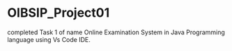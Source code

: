 # OIBSIP_Project01
completed Task 1 of name Online Examination System in Java Programming language using Vs Code IDE.
